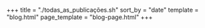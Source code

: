 +++
title = "./todas_as_publicações.sh"
sort_by = "date"
template = "blog.html"
page_template = "blog-page.html"
+++